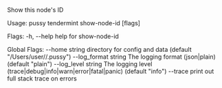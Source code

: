 Show this node's ID

Usage:
  pussy tendermint show-node-id [flags]

Flags:
  -h, --help   help for show-node-id

Global Flags:
      --home string         directory for config and data (default "/Users/user//.pussy")
      --log_format string   The logging format (json|plain) (default "plain")
      --log_level string    The logging level (trace|debug|info|warn|error|fatal|panic) (default "info")
      --trace               print out full stack trace on errors
